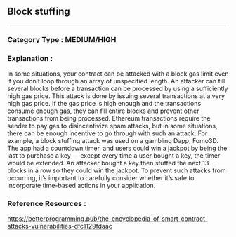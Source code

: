 ##  Block stuffing  



   



---

### **Category Type** : MEDIUM/HIGH


### **Explanation** : 

In some situations, your contract can be attacked with a block gas limit even if you don’t loop through an array of unspecified length. An attacker can fill several blocks before a transaction can be processed by using a sufficiently high gas price.
This attack is done by issuing several transactions at a very high gas price. If the gas price is high enough and the transactions consume enough gas, they can fill entire blocks and prevent other transactions from being processed.
Ethereum transactions require the sender to pay gas to disincentivize spam attacks, but in some situations, there can be enough incentive to go through with such an attack. For example, a block stuffing attack was used on a gambling Dapp, Fomo3D. The app had a countdown timer, and users could win a jackpot by being the last to purchase a key — except every time a user bought a key, the timer would be extended. An attacker bought a key then stuffed the next 13 blocks in a row so they could win the jackpot.
To prevent such attacks from occurring, it’s important to carefully consider whether it’s safe to incorporate time-based actions in your application.




### **Reference Resources** : 
  https://betterprogramming.pub/the-encyclopedia-of-smart-contract-attacks-vulnerabilities-dfc1129fdaac